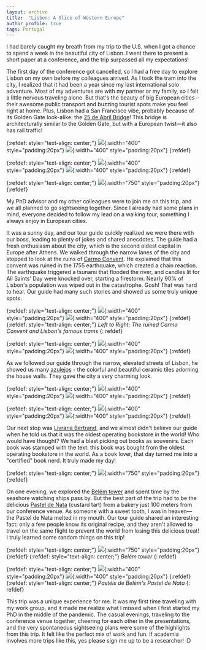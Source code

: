 ```yaml
---
layout: archive
title:  "Lisbon: A Slice of Western Europe"
author_profile: true
tags: Portugal
---
```


I had barely caught my breath from my trip to the U.S. when I got a chance to spend a week in the beautiful city of Lisbon. I went there to present a short paper at a conference, and the trip surpassed all my expectations!

The first day of the conference got cancelled, so I had a free day to explore Lisbon on my own before my colleagues arrived. As I took the tram into the city, I realized that it had been a year since my last international solo adventure. Most of my adventures are with my partner or my family, so I felt a little nervous traveling alone. But that's the beauty of big European cities – their awesome public transport and buzzing tourist spots make you feel right at home. Plus, Lisbon had a San Francisco vibe, probably because of its Golden Gate look-alike: the [25 de Abril Bridge](https://en.wikipedia.org/wiki/25_de_Abril_Bridge)! This bridge is architecturally similar to the Golden Gate, but with a European twist—it also has rail traffic!

{:refdef: style="text-align: center;"}
![](/images/Lisbon1.jpg){:width="400" style="padding:20px"}
![](/images/Lisbon2.jpg){:width="400" style="padding:20px"}
{:refdef}

{:refdef: style="text-align: center;"}
![](/images/Lisbon16.jpg){:width="400" style="padding:20px"}
![](/images/Lisbon17.jpg){:width="400" style="padding:20px"}
{:refdef}

{:refdef: style="text-align: center;"}
![](/images/Lisbon15.jpg){:width="750" style="padding:20px"}
{:refdef}

My PhD advisor and my other colleagues were to join me on this trip, and we all planned to go sightseeing together. Since I already had some plans in mind, everyone decided to follow my lead on a walking tour, something I always enjoy in European cities.

It was a sunny day, and our tour guide quickly realized we were there with our boss, leading to plenty of jokes and shared anecdotes. The guide had a fresh enthusiasm about the city, which is the second oldest capital in Europe after Athens. We walked through the narrow lanes of the city and stopped to look at the ruins of [Carmo Convent](https://www.lisbonportugaltourism.com/guide/convento-do-carmo.html). He explained that this convent was ruined in the 1755 earthquake, which created a chain reaction. The earthquake triggered a tsunami that flooded the river, and candles lit for All Saints' Day were knocked over, starting a firestorm. Nearly 90% of Lisbon's population was wiped out in the catastrophe. Gosh! That was hard to hear. Our guide had many such stories and showed us some truly unique spots.

{:refdef: style="text-align: center;"}
![](/images/Lisbon13.jpg){:width="400" style="padding:20px"}
![](/images/Lisbon6.jpg){:width="400" style="padding:20px"}
{:refdef}
{:refdef: style="text-align: center;"}
*Left to Right: The ruined Carmo Convent and Lisbon's famous trams*
{: refdef}

{:refdef: style="text-align: center;"}
![](/images/Lisbon3.jpg){:width="400" style="padding:20px"}
![](/images/Lisbon4.jpg){:width="400" style="padding:20px"}
{:refdef}

As we followed our guide through the narrow, elevated streets of Lisbon, he showed us many [azulejos](https://en.wikipedia.org/wiki/Azulejo) - the colorful and beautiful ceramic tiles adorning the house walls. They gave the city a very charming look.

{:refdef: style="text-align: center;"}
![](/images/Lisbon9.jpg){:width="400" style="padding:20px"}
![](/images/Lisbon10.jpg){:width="400" style="padding:20px"}
{:refdef}

{:refdef: style="text-align: center;"}
![](/images/Lisbon11.jpg){:width="400" style="padding:20px"}
![](/images/Lisbon12.jpg){:width="400" style="padding:20px"}
{:refdef}

Our next stop was [Livraria Bertrand](https://en.wikipedia.org/wiki/Livraria_Bertrand), and we almost didn't believe our guide when he told us that it was the oldest operating bookstore in the world! Who would have thought? We had a blast picking out books as souvenirs. Each book was stamped with the text: this book was bought from the oldest operating bookstore in the world. As a book lover, that day turned me into a "certified" book nerd. It truly made my day!

{:refdef: style="text-align: center;"}
![](/images/Lisbon7.jpg){:width="750" style="padding:20px"}
{:refdef}

On one evening, we explored the [Belém tower](https://en.wikipedia.org/wiki/Bel%C3%A9m_Tower) and spent time by the seashore watching ships pass by. But the best part of the trip had to be the delicious [Pastel de Nata](https://en.wikipedia.org/wiki/Pastel_de_nata) (custard tart) from a bakery just 100 meters from our conference venue. As someone with a sweet tooth, I was in heaven—the Pastel de Nata melted in my mouth. Our tour guide shared an interesting fact: only a few people know its original recipe, and they aren't allowed to travel on the same flight to prevent the world from losing this delicious treat! I truly learned some random things on this trip!

{:refdef: style="text-align: center;"}
![](/images/Lisbon8.jpg){:width="750" style="padding:20px"}
{:refdef}
{:refdef: style="text-align: center;"}
*Belém tower*
{: refdef}

{:refdef: style="text-align: center;"}
![](/images/Lisbon5.jpg){:width="400" style="padding:20px"}
![](/images/Lisbon14.jpg){:width="400" style="padding:20px"}
{:refdef}
{:refdef: style="text-align: center;"}
*Pastéis de Belém's Pastel de Nata*
{: refdef}

This trip was a unique experience for me. It was my first time traveling with my work group, and it made me realize what I missed when I first started my PhD in the middle of the pandemic. The casual evenings, traveling to the conference venue together, cheering for each other in the presentations, and the very spontaneous sightseeing plans were some of the highlights from this trip. It felt like the perfect mix of work and fun. If academia involves more trips like this, yes please sign me up to be a researcher! :D